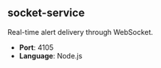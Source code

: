## socket-service

Real-time alert delivery through WebSocket.

- **Port**: 4105
- **Language**: Node.js
